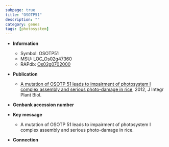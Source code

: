 ```yaml
---
subpage: true
title: "OSOTP51"
description: ""
category: genes
tags: [photosystem]
---
```


* **Information**  
    + Symbol: OSOTP51  
    + MSU: [LOC_Os02g47360](http://rice.plantbiology.msu.edu/cgi-bin/ORF_infopage.cgi?orf=LOC_Os02g47360)  
    + RAPdb: [Os02g0702000](http://rapdb.dna.affrc.go.jp/viewer/gbrowse_details/irgsp1?name=Os02g0702000)  

* **Publication**  
    + [A mutation of OSOTP 51 leads to impairment of photosystem I complex assembly and serious photo-damage in rice](http://www.ncbi.nlm.nih.gov/pubmed?term=A+mutation+of+OSOTP+51+leads+to+impairment+of+photosystem+I+complex+assembly+and+serious+photo-damage+in+rice%5BTitle%5D), 2012, J Integr Plant Biol.

* **Genbank accession number**  

* **Key message**  
    + A mutation of OSOTP 51 leads to impairment of photosystem I complex assembly and serious photo-damage in rice.

* **Connection**  



